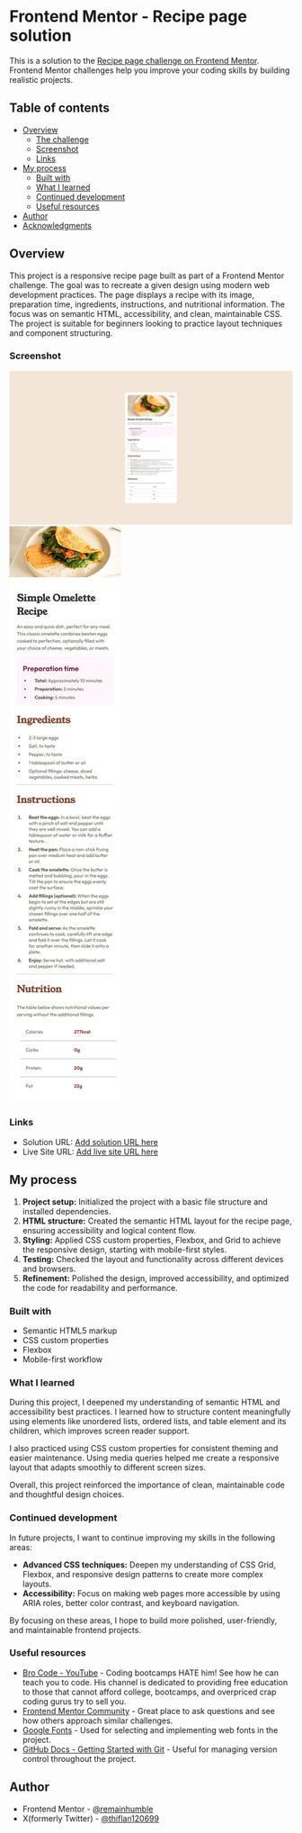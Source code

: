 # Frontend Mentor - Recipe page solution

This is a solution to the [Recipe page challenge on Frontend Mentor](https://www.frontendmentor.io/challenges/recipe-page-KiTsR8QQKm). Frontend Mentor challenges help you improve your coding skills by building realistic projects.

## Table of contents

- [Overview](#overview)
  - [The challenge](#the-challenge)
  - [Screenshot](#screenshot)
  - [Links](#links)
- [My process](#my-process)
  - [Built with](#built-with)
  - [What I learned](#what-i-learned)
  - [Continued development](#continued-development)
  - [Useful resources](#useful-resources)
- [Author](#author)
- [Acknowledgments](#acknowledgments)

## Overview

This project is a responsive recipe page built as part of a Frontend Mentor challenge. The goal was to recreate a given design using modern web development practices. The page displays a recipe with its image, preparation time, ingredients, instructions, and nutritional information. The focus was on semantic HTML, accessibility, and clean, maintainable CSS. The project is suitable for beginners looking to practice layout techniques and component structuring.

### Screenshot

![](./recipe-page-desktop.jpg)
![](./recipe-page-mobile.jpg)

### Links

- Solution URL: [Add solution URL here](https://github.com/remainhumble/recipe-page)
- Live Site URL: [Add live site URL here](https://remainhumble.github.io/recipe-page/)

## My process

1. **Project setup:** Initialized the project with a basic file structure and installed dependencies.
2. **HTML structure:** Created the semantic HTML layout for the recipe page, ensuring accessibility and logical content flow.
3. **Styling:** Applied CSS custom properties, Flexbox, and Grid to achieve the responsive design, starting with mobile-first styles.
4. **Testing:** Checked the layout and functionality across different devices and browsers.
5. **Refinement:** Polished the design, improved accessibility, and optimized the code for readability and performance.

### Built with

- Semantic HTML5 markup
- CSS custom properties
- Flexbox
- Mobile-first workflow

### What I learned

During this project, I deepened my understanding of semantic HTML and accessibility best practices. I learned how to structure content meaningfully using elements like unordered lists, ordered lists, and table element and its children, which improves screen reader support.

I also practiced using CSS custom properties for consistent theming and easier maintenance. Using media queries helped me create a responsive layout that adapts smoothly to different screen sizes.

Overall, this project reinforced the importance of clean, maintainable code and thoughtful design choices.

### Continued development

In future projects, I want to continue improving my skills in the following areas:

- **Advanced CSS techniques:** Deepen my understanding of CSS Grid, Flexbox, and responsive design patterns to create more complex layouts.
- **Accessibility:** Focus on making web pages more accessible by using ARIA roles, better color contrast, and keyboard navigation.

By focusing on these areas, I hope to build more polished, user-friendly, and maintainable frontend projects.

### Useful resources

- [Bro Code - YouTube](https://www.youtube.com/@BroCodez) - Coding bootcamps HATE him!
  See how he can teach you to code.
  His channel is dedicated to providing free education to those that cannot afford college, bootcamps, and overpriced crap coding gurus try to sell you.
- [Frontend Mentor Community](https://www.frontendmentor.io/community) - Great place to ask questions and see how others approach similar challenges.
- [Google Fonts](https://fonts.google.com/) - Used for selecting and implementing web fonts in the project.
- [GitHub Docs - Getting Started with Git](https://docs.github.com/en/get-started/quickstart) - Useful for managing version control throughout the project.

## Author

- Frontend Mentor - [@remainhumble](https://www.frontendmentor.io/profile/remainhumble)
- X(formerly Twitter) - [@thiflan120699](https://x.com/thiflan120699)
